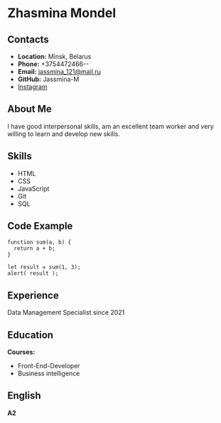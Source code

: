 # Zhasmina Mondel

## Contacts

* __Location:__ Minsk, Belarus
* __Phone:__ +3754472466--
* __Email:__ jassmina_121@mail.ru
* __GitHub:__ Jassmina-M
* [Instagram](https://www.instagram.com/_jassminka_/)

## About Me

I have good interpersonal skills, am an excellent team worker and very willing to learn and develop new skills.

## Skills

* HTML
* CSS
* JavaScript
* Git
* SQL

## Code Example

```
function sum(a, b) {
  return a + b;
}

let result = sum(1, 3);
alert( result );

```
## Experience

Data Management Specialist since 2021

## Education

**Courses:**

* Front-End-Developer
* Business intelligence

## English

**A2**

